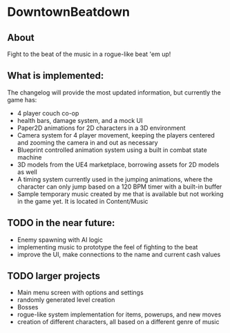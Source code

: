 # DowntownBeatdown

## About
Fight to the beat of the music in a rogue-like beat 'em up!

## What is implemented:
The changelog will provide the most updated information, but currently the game has:
- 4 player couch co-op
- health bars, damage system, and a mock UI
- Paper2D animations for 2D characters in a 3D environment
- Camera system for 4 player movement, keeping the players centered and zooming the camera in and out as necessary
- Blueprint controlled animation system using a built in combat state machine
- 3D models from the UE4 marketplace, borrowing assets for 2D models as well
- A timing system currently used in the jumping animations, where the character can only jump based on a 120 BPM timer with a built-in buffer
- Sample temporary music created by me that is available but not working in the game yet. It is located in Content/Music

## TODO in the near future:
- Enemy spawning with AI logic
- implementing music to prototype the feel of fighting to the beat
- improve the UI, make connections to the name and current cash values

## TODO larger projects
- Main menu screen with options and settings
- randomly generated level creation
- Bosses
- rogue-like system implementation for items, powerups, and new moves
- creation of different characters, all based on a different genre of music
